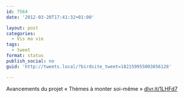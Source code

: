 ```yaml
---
id: 7564
date: '2012-03-20T17:41:32+01:00'

layout: post
categories:
  - Vis ma vie
tags:
  - tweet
format: status
publish_social: no
guid: 'http://tweets.local/?birdsite_tweet=182159955003056128'

---
```


Avancements du projet « Thèmes à monter soi-même » [dlvr.it/1LHFd7](http://dlvr.it/1LHFd7)